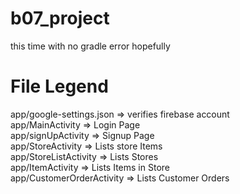 # b07_project
this time with no gradle error
hopefully
# File Legend
app/google-settings.json => verifies firebase account <br />
app/MainActivity => Login Page <br />
app/signUpActivity => Signup Page <br />
app/StoreActivity => Lists store Items <br />
app/StoreListActivity => Lists Stores <br />
app/ItemActivity => Lists Items in Store <br />
app/CustomerOrderActivity => Lists Customer Orders <br />
